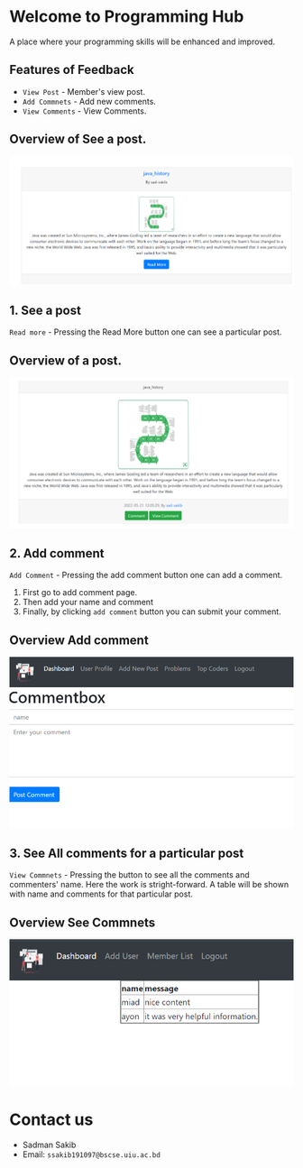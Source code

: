 # Welcome to Programming Hub
A place where your programming skills will be enhanced and improved.


## Features of Feedback
* `View Post` - Member's view post.
* `Add Commnets` - Add new comments.
* `View Comments` - View Comments.

## Overview of See a post.
![All post](images/read_more.png)

## 1. See a post
`Read more` - Pressing the Read More button one can see a particular post.

## Overview of a post.
![See a particular post](images/read.png)

## 2. Add comment 
`Add Comment` - Pressing the add comment button one can add a comment.

1. First go to add comment page.
2. Then add your name and comment
3. Finally, by clicking `add comment` button you can submit your comment.

## Overview Add comment 
![Add comment](images/commet.png)

## 3. See All comments for a particular post 
`View Commnets` - Pressing the button to see all the comments and commenters' name.
Here the work is stright-forward. A table will be shown with name and comments for that particular post.
## Overview See Commnets
![View Comments](images/see_comment.png)


# Contact us
* Sadman Sakib
* Email: `ssakib191097@bscse.uiu.ac.bd`